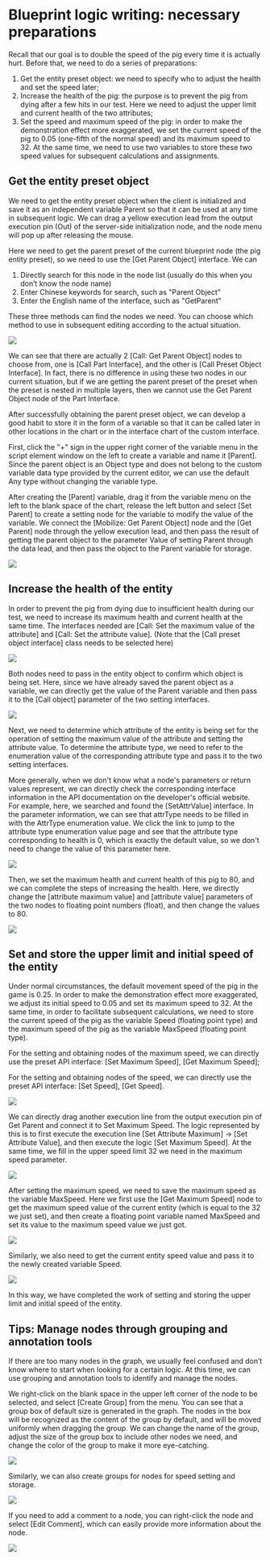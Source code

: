 # Blueprint logic writing: necessary preparations 

Recall that our goal is to double the speed of the pig every time it is actually hurt. Before that, we need to do a series of preparations: 

1. Get the entity preset object: we need to specify who to adjust the health and set the speed later; 
2. Increase the health of the pig: the purpose is to prevent the pig from dying after a few hits in our test. Here we need to adjust the upper limit and current health of the two attributes; 
3. Set the speed and maximum speed of the pig: in order to make the demonstration effect more exaggerated, we set the current speed of the pig to 0.05 (one-fifth of the normal speed) and its maximum speed to 32. At the same time, we need to use two variables to store these two speed values for subsequent calculations and assignments. 

## Get the entity preset object 

We need to get the entity preset object when the client is initialized and save it as an independent variable Parent so that it can be used at any time in subsequent logic. We can drag a yellow execution lead from the output execution pin (Out) of the server-side initialization node, and the node menu will pop up after releasing the mouse. 

Here we need to get the parent preset of the current blueprint node (the pig entity preset), so we need to use the [Get Parent Object] interface. We can 

1. Directly search for this node in the node list (usually do this when you don’t know the node name) 
2. Enter Chinese keywords for search, such as "Parent Object" 
3. Enter the English name of the interface, such as "GetParent" 

These three methods can find the nodes we need. You can choose which method to use in subsequent editing according to the actual situation. 

![](./images/3-1.gif) 

We can see that there are actually 2 [Call: Get Parent Object] nodes to choose from, one is [Call Part Interface], and the other is [Call Preset Object Interface]. In fact, there is no difference in using these two nodes in our current situation, but if we are getting the parent preset of the preset when the preset is nested in multiple layers, then we cannot use the Get Parent Object node of the Part Interface. 

After successfully obtaining the parent preset object, we can develop a good habit to store it in the form of a variable so that it can be called later in other locations in the chart or in the interface chart of the custom interface. 

First, click the "+" sign in the upper right corner of the variable menu in the script element window on the left to create a variable and name it [Parent]. Since the parent object is an Object type and does not belong to the custom variable data type provided by the current editor, we can use the default Any type without changing the variable type. 

After creating the [Parent] variable, drag it from the variable menu on the left to the blank space of the chart, release the left button and select [Set Parent] to create a setting node for the variable to modify the value of the variable. We connect the [Mobilize: Get Parent Object] node and the [Get Parent] node through the yellow execution lead, and then pass the result of getting the parent object to the parameter Value of setting Parent through the data lead, and then pass the object to the Parent variable for storage. 

![](./images/3-2.gif) 

## Increase the health of the entity 

In order to prevent the pig from dying due to insufficient health during our test, we need to increase its maximum health and current health at the same time. The interfaces needed are [Call: Set the maximum value of the attribute] and [Call: Set the attribute value]. (Note that the [Call preset object interface] class needs to be selected here) 

![](./images/3-3.gif) 

Both nodes need to pass in the entity object to confirm which object is being set. Here, since we have already saved the parent object as a variable, we can directly get the value of the Parent variable and then pass it to the [Call object] parameter of the two setting interfaces. 

![](./images/3-4.gif) 

Next, we need to determine which attribute of the entity is being set for the operation of setting the maximum value of the attribute and setting the attribute value. To determine the attribute type, we need to refer to the enumeration value of the corresponding attribute type and pass it to the two setting interfaces. 


More generally, when we don't know what a node's parameters or return values represent, we can directly check the corresponding interface information in the API documentation on the developer's official website. For example, here, we searched and found the [SetAttrValue] interface. In the parameter information, we can see that attrType needs to be filled in with the AttrType enumeration value. We click the link to jump to the attribute type enumeration value page and see that the attribute type corresponding to health is 0, which is exactly the default value, so we don't need to change the value of this parameter here. 

![](./images/3-5.gif) 

Then, we set the maximum health and current health of this pig to 80, and we can complete the steps of increasing the health. Here, we directly change the [attribute maximum value] and [attribute value] parameters of the two nodes to floating point numbers (float), and then change the values to 80. 

![](./images/3-6.gif) 

## Set and store the upper limit and initial speed of the entity 

Under normal circumstances, the default movement speed of the pig in the game is 0.25. In order to make the demonstration effect more exaggerated, we adjust its initial speed to 0.05 and set its maximum speed to 32. At the same time, in order to facilitate subsequent calculations, we need to store the current speed of the pig as the variable Speed (floating point type) and the maximum speed of the pig as the variable MaxSpeed (floating point type). 

For the setting and obtaining nodes of the maximum speed, we can directly use the preset API interface: [Set Maximum Speed], [Get Maximum Speed]; 

For the setting and obtaining nodes of the speed, we can directly use the preset API interface: [Set Speed], [Get Speed]. 

![](./images/3-7.png) 

We can directly drag another execution line from the output execution pin of Get Parent and connect it to Set Maximum Speed. The logic represented by this is to first execute the execution line [Set Attribute Maximum] → [Set Attribute Value], and then execute the logic [Set Maximum Speed]. At the same time, we fill in the upper speed limit 32 we need in the maximum speed parameter. 

![](./images/3-8.gif) 

After setting the maximum speed, we need to save the maximum speed as the variable MaxSpeed. Here we first use the [Get Maximum Speed] node to get the maximum speed value of the current entity (which is equal to the 32 we just set), and then create a floating point variable named MaxSpeed and set its value to the maximum speed value we just got. 

![](./images/3-11.png) 

Similarly, we also need to get the current entity speed value and pass it to the newly created variable Speed. 

![](./images/3-12.png) 

In this way, we have completed the work of setting and storing the upper limit and initial speed of the entity. 

## Tips: Manage nodes through grouping and annotation tools 

If there are too many nodes in the graph, we usually feel confused and don’t know where to start when looking for a certain logic. At this time, we can use grouping and annotation tools to identify and manage the nodes. 

We right-click on the blank space in the upper left corner of the node to be selected, and select [Create Group] from the menu. You can see that a group box of default size is generated in the graph. The nodes in the box will be recognized as the content of the group by default, and will be moved uniformly when dragging the group. We can change the name of the group, adjust the size of the group box to include other nodes we need, and change the color of the group to make it more eye-catching. 

![](./images/3-13.gif) 

Similarly, we can also create groups for nodes for speed setting and storage. 

![](./images/3-15.png) 

If you need to add a comment to a node, you can right-click the node and select [Edit Comment], which can easily provide more information about the node. 


![](./images/3-14.gif) 

